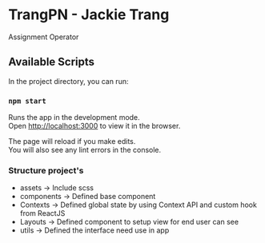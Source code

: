 # TrangPN - Jackie Trang

Assignment Operator

## Available Scripts

In the project directory, you can run:

### `npm start`

Runs the app in the development mode.\
Open [http://localhost:3000](http://localhost:3000) to view it in the browser.

The page will reload if you make edits.\
You will also see any lint errors in the console.

### Structure project's
- assets -> Include scss
- components -> Defined base component
- Contexts -> Defined global state by using Context API and custom hook from ReactJS
- Layouts -> Defined component to setup view for end user can see
- utils -> Defined the interface need use in app
